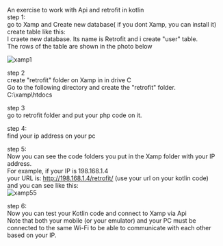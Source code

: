 An exercise to work with Api and retrofit in kotlin <br />
step 1:<br />
go to Xamp and Create new database( if you dont Xamp, you can install it)<br />
create table like this:<br />
I craete new database. Its name is Retrofit
and i create "user" table.<br />
The rows of the table are shown in the photo below<br />

![xamp1](https://github.com/TaghaviCe/LoginSignUpKotlin/assets/80774755/cd4e2e79-a053-47a7-9341-00447edaac11)

step 2<br />
create "retrofit" folder on Xamp in in drive C <br />
Go to the following directory and create the "retrofit" folder.<br />
C:\xamp\htdocs

step 3<br />
go to retrofit folder and put your php code on it.<br />

step 4:<br />
find your ip address on your pc<br />

step 5:<br />
Now you can see the code folders you put in the Xamp folder with your IP address.<br />
For example, if your IP is 198.168.1.4<br />
your URL is:  http://198.168.1.4/retrofit/ (use your url on your kotlin code)<br />
and you can see like this:<br />
![xamp55](https://github.com/TaghaviCe/LoginSignUpKotlin/assets/80774755/f7eb8223-e6cc-4cf3-88a9-1ec174753635)

step 6:<br />
Now you can test your Kotlin code and connect to Xamp via Api<br />
Note that both your mobile (or your emulator) and your PC must be connected to the same Wi-Fi to be able to communicate with each other based on your IP.

